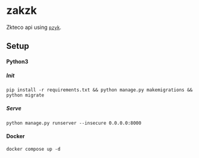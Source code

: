 # zakzk
Zkteco api using [`pzyk`](https://github.com/fananimi/pyzk).

## Setup
#### Python3
##### Init
```
pip install -r requirements.txt && python manage.py makemigrations && python migrate
```
##### Serve
```
python manage.py runserver --insecure 0.0.0.0:8000
```
#### Docker
```
docker compose up -d
```
